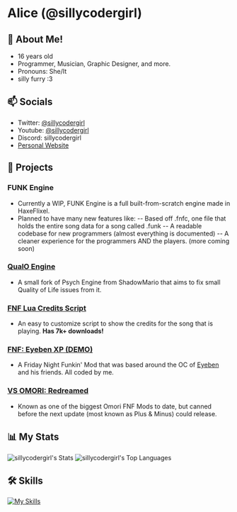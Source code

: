
# Alice (@sillycodergirl)

## 🌟 About Me!
- 16 years old
- Programmer, Musician, Graphic Designer, and more.
- Pronouns: She/It
- silly furry :3

## 📫 Socials
- Twitter: [@sillycodergirl](https://twitter.com/sillycodergirl)
- Youtube: [@sillycodergirl](https://youtube.com/sillycodergirl)
- Discord: sillycodergirl
- [Personal Website](https://sillycodergirl.github.io)

## 💼 Projects
### FUNK Engine
 - Currently a WIP, FUNK Engine is a full built-from-scratch engine made in HaxeFlixel. 
 - Planned to have many new features like:
 -- Based off .fnfc, one file that holds the entire song data for a song called .funk
 -- A readable codebase for new programmers (almost everything is documented)
 -- A cleaner experience for the programmers AND the players.
 (more coming soon)


### [QualO Engine](https://github.com/sillycodergirl/fnf-qualo-engine)
- A small fork of Psych Engine from ShadowMario that aims to fix small Quality of Life issues from it.
  
### [FNF Lua Credits Script](https://gamebanana.com/tools/11519)
- An easy to customize script to show the credits for the song that is playing. **Has 7k+ downloads!**

### [FNF: Eyeben XP (DEMO)](https://youtube.com/watch?v=EIXora07NTI)
- A Friday Night Funkin' Mod that was based around the OC of [Eyeben](https://twitter.com/IBNVintage) and his friends. All coded by me.

### [VS OMORI: Redreamed](https://x.com/SillyCoderGirl/status/1824974299536486488)
- Known as one of the biggest Omori FNF Mods to date, but canned before the next update (most known as Plus & Minus) could release.

## 📊 My Stats

![sillycodergirl's Stats](https://github-readme-stats.vercel.app/api?username=sillycodergirl&theme=vue-dark&show_icons=true&hide_border=false&count_private=true)
![sillycodergirl's Top Languages](https://github-readme-stats.vercel.app/api/top-langs/?username=sillycodergirl&theme=vue-dark&show_icons=true&hide_border=false&layout=compact)

## 🛠️ Skills
[![My Skills](https://skillicons.dev/icons?i=haxe,haxeflixel,lua,js,html,css,python)](https://skillicons.dev)
